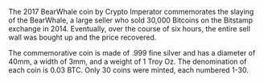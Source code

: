 The 2017 BearWhale coin by Crypto Imperator commemorates the slaying of the BearWhale, a large seller who sold 30,000 Bitcoins on the Bitstamp exchange in 2014. Eventually, over the course of six hours, the entire sell wall was bought up and the price recovered.

The commemorative coin is made of .999 fine silver and has a diameter of 40mm, a width of 3mm, and a weight of 1 Troy Oz. The denomination of each coin is 0.03 BTC. Only 30 coins were minted, each numbered 1-30.
